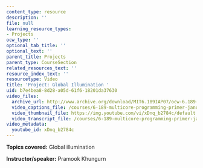 ```yaml
---
content_type: resource
description: ''
file: null
learning_resource_types:
- Projects
ocw_type: ''
optional_tab_title: ''
optional_text: ''
parent_title: Projects
parent_type: CourseSection
related_resources_text: ''
resource_index_text: ''
resourcetype: Video
title: 'Project: Global Illumination '
uid: b7e4bea8-8d28-a05d-61f6-18201da37630
video_files:
  archive_url: http://www.archive.org/download/MIT6.189IAP07/ocw-6.189-iap07-pro01_300k.mp4
  video_captions_file: /courses/6-189-multicore-programming-primer-january-iap-2007/a397b9b66b3d5a05a9f6d9016dfa00d4_xDnq_b2784c.vtt
  video_thumbnail_file: https://img.youtube.com/vi/xDnq_b2784c/default.jpg
  video_transcript_file: /courses/6-189-multicore-programming-primer-january-iap-2007/dfda9dc637e2ec139f5f4a8f4e2f8eb3_xDnq_b2784c.pdf
video_metadata:
  youtube_id: xDnq_b2784c
---
```


**Topics covered:** Global illumination

**Instructor/speaker:** Pramook Khungurn